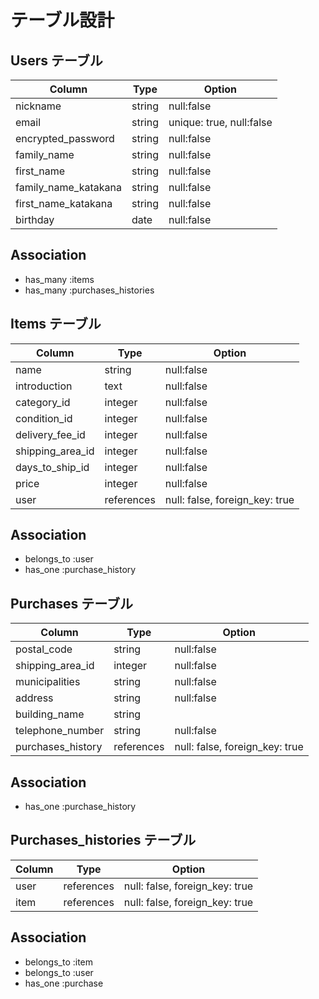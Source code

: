 # テーブル設計

## Users テーブル

  |  Column           |  Type      | Option    |
  |------------        |--------    |--------   |
  |nickname            |string      |null:false |
  |email               |string      |unique: true, null:false|
  |encrypted_password  |string      |null:false |
  |family_name         |string      |null:false |
  |first_name          |string      |null:false |
  |family_name_katakana         |string      |null:false |
  |first_name_katakana          |string      |null:false |
  |birthday            |date    |null:false|
  
  ## Association
  - has_many :items
  - has_many :purchases_histories


<!-- 
  ~usersテーブルが持っている情報~
1.ニックネーム
2.メールアドレス
3.パスワード（６文字以上）
  (理由:)passwordカラムは削除。deviseのgemがあらかじめ用意しているencrypted_passwordを使用しているため。
4.パスワード（確認）
5.お名前(全角)
6.お名前カナ(全角)
7.生年月日  -->

## Items テーブル

  |  Column        |  Type     | Option    |
  |------------     |--------   |--------   |
  |name             |string     |null:false |
  |introduction     |text       |null:false |
  |category_id      |integer    | null:false |
  |condition_id     |integer    | null:false |
  |delivery_fee_id  |integer    |null:false |
  |shipping_area_id |integer    |null:false |
  |days_to_ship_id  |integer    |null:false |
  |price            |integer       |null:false |
  |user             |references | null: false, foreign_key: true |

  ## Association
  - belongs_to :user
  - has_one :purchase_history
  

<!-- 
  ~itemsテーブルが持っている情報~
2.商品名（４０文字まで）
3.商品の説明（１０００文字まで）
 
  <<商品の詳細という大枠（これは情報ではない）>>
4.カテゴリー
5.商品の状態

  <<配送についてという大枠（これは情報ではない）>>
6.配送料の負担
7.発送元の地域
8.発送までの日数 

  <<販売価格という大枠（これは情報ではない）>>
9.価格
  （価格を埋めれば自動的に販売手数料、利益入る仕組みユーザー自身は入力しない）
-->

## Purchases テーブル

  |  Column        |Type    | Option    |
  |------------     |--------|--------   |
  |postal_code      |string  |null:false |
  |shipping_area_id      |integer  |null:false |
  |municipalities   |string  |null:false |
  |address          |string  |null:false |
  |building_name    |string  |           |
  |telephone_number |string  |null:false |
  |purchases_history|references | null: false, foreign_key: true |
  
  ## Association
  - has_one :purchase_history


<!-- 
  ~購入テーブルが持っている情報~

  <<配送先入力という大枠（これは情報ではない）>>
1.郵便番号 
2.都道府県
3.市区町村
4.番地
5.建物名
  (※任意入力なのでオプションの箇所は空欄にした)
6.電話番号
7.購入履歴
 -->

 ## Purchases_histories テーブル

  |  Column        |Type    | Option    |
  |------------     |--------|--------   |
  |user             | references | null: false, foreign_key: true |
  |item             | references | null: false, foreign_key: true |

  ## Association
  - belongs_to :item
  - belongs_to :user
  - has_one :purchase
  
  <!--
  ~購入履歴テーブルが持っている情報~

  1.購入するユーザーの情報
    (ex. いいねなどの評価)
  2.過去に購入したもの
  -->